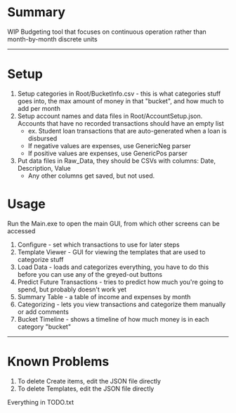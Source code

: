 # Summary
WIP Budgeting tool that focuses on continuous operation rather than month-by-month discrete units

---

# Setup
1. Setup categories in Root/BucketInfo.csv - this is what categories stuff goes into, the max amount of money in that "bucket", and how much to add per month
2. Setup account names and data files in Root/AccountSetup.json. Accounts that have no recorded transactions should have an empty list
    - ex. Student loan transactions that are auto-generated when a loan is disbursed
    - If negative values are expenses, use GenericNeg parser
    - If positive values are expenses, use GenericPos parser
3. Put data files in Raw_Data, they should be CSVs with columns: Date, Description, Value
    - Any other columns get saved, but not used.

# Usage
Run the Main.exe to open the main GUI, from which other screens can be accessed
1. Configure - set which transactions to use for later steps
2. Template Viewer - GUI for viewing the templates that are used to categorize stuff
3. Load Data - loads and categorizes everything, you have to do this before you can use any of the greyed-out buttons
4. Predict Future Transactions - tries to predict how much you're going to spend, but probably doesn't work yet
5. Summary Table - a table of income and expenses by month
6. Categorizing - lets you view transactions and categorize them manually or add comments
7. Bucket Timeline - shows a timeline of how much money is in each category "bucket"

---

# Known Problems
1. To delete Create items, edit the JSON file directly
2. To delete Templates, edit the JSON file directly

Everything in TODO.txt